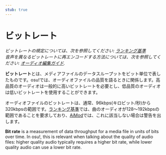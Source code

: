 ```yaml
---
stub: true
---
```


# ビットレート

*ビットレートの規定については、次を参照してください: [ランキング基準](/wiki/Ranking_Criteria)*\
*音声を異なるビットレートに再エンコードする方法については、次を参照してください: [オーディオ編集ガイド](/wiki/Guides/Audio_Editing).*

**ビットレート**とは、メディアファイルのデータスループットをビット単位で表したものです。osu!では、オーディオファイルの品質を語るときに関係します。高品質のオーディオは一般的に高いビットレートを必要とし、低品質のオーディオは低いビットレートを使用することができます。

オーディオファイルのビットレートは、通常、96kbps(キロビット/秒)から320kbpsの範囲です。[ランキング基準](/wiki/Ranking_Criteria)では、曲のオーディオが128～192kbpsの範囲であることを要求しており、[AiMod](/wiki/Client/Beatmap_editor/AiMod)では、これに該当しない場合は警告を出します。

**Bit rate** is a measurement of data throughput for a media file in units of bits over time. In osu!, this is relevant when talking about the quality of audio files: higher quality audio typically requires a higher bit rate, while lower quality audio can use a lower bit rate.
